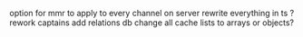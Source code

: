 option for mmr to apply to every channel on server
rewrite everything in ts ?
rework captains
add relations db
change all cache lists to arrays or objects?